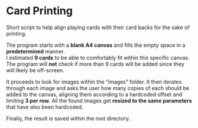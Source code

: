 # Card Printing

<p>Short script to help align playing cards with their card backs for the sake of printing.</p>

<p>The program starts with a <b>blank A4 canvas</b> and fills the empty space in a <b>predetermined</b> manner.<br> I estimated <b>9 cards</b> to be able to comfortably fit within this specific canvas.<br> The program will <b>not</b> check if more than 9 cards will be added since they will likely be off-screen.</p>

<p>It proceeds to look for images within the "images" folder. It then iterates through each image and asks the user how many copies of each should be added to the canvas, aligning them according to a hardcoded offset and limiting <b>3 per row.</b> All the found images get <b>resized to the same parameters</b> that have also been hardcoded.</p>

<p>Finally, the result is saved within the root directory.</p>
